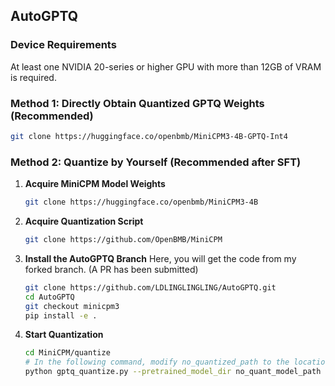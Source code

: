 ## AutoGPTQ

### Device Requirements
At least one NVIDIA 20-series or higher GPU with more than 12GB of VRAM is required.

### Method 1: Directly Obtain Quantized GPTQ Weights (Recommended)
```bash
git clone https://huggingface.co/openbmb/MiniCPM3-4B-GPTQ-Int4
```

### Method 2: Quantize by Yourself (Recommended after SFT)

1. **Acquire MiniCPM Model Weights**
   ```bash
   git clone https://huggingface.co/openbmb/MiniCPM3-4B
   ```

2. **Acquire Quantization Script**
   ```bash
   git clone https://github.com/OpenBMB/MiniCPM
   ```

3. **Install the AutoGPTQ Branch**
   Here, you will get the code from my forked branch. (A PR has been submitted)
   ```bash
   git clone https://github.com/LDLINGLINGLING/AutoGPTQ.git
   cd AutoGPTQ
   git checkout minicpm3
   pip install -e .
   ```

4. **Start Quantization**
   ```bash
   cd MiniCPM/quantize
   # In the following command, modify no_quantized_path to the location where the MiniCPM3 weights are saved, and save_path3 to the directory where the quantized model will be saved.
   python gptq_quantize.py --pretrained_model_dir no_quant_model_path --quantized_model_dir quant_save_path --bits 4
   ```